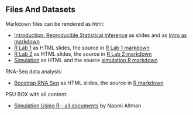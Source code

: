 ## Files And Datasets 

Markdown files can be rendered as html:

* [Introduction: Reproducible Statistical Inference][intro] as slides and as [Intro as markdown][intrormd]
* [R Lab 1][rlab1] as HTML slides, the source in [R Lab 1 markdown][rlab1rmd]
* [R Lab 2][rlab2] as HTML slides, the source in [R Lab 2 markdown][rlab2rmd]
* [Simulation][sim] as HTML and the source [simulation R markdown][simrmd]

RNA-Seq data analysis:

* [Boostrap RNA Seq][boot] as HTML slides, the source in [R markdown][bootrmd]


[intro]: docs/Intro.html
[intrormd]: docs/Intro.Rmd
[rlab1]: docs/R_lab_1.html
[rlab1rmd]: docs/R_lab_1.Rmd
[rlab2]: docs/R_lab_2.html
[rlab2rmd]: docs/R_lab_2.Rmd
[boot]: docs/BootstrapRNAseq.html
[bootrmd]: docs/BootstrapRNAseq.Rmd
[sim]: docs/Simulation1.html
[simrmd]: docs/Simulation1.Rmd

PSU BOX with all content:

* [Simulation Using R - all documents][main]  by Naomi Altman



[main]: https://psu.app.box.com/s/fglpj9t7md9x65c5ww17gpyo0ynrj14t

